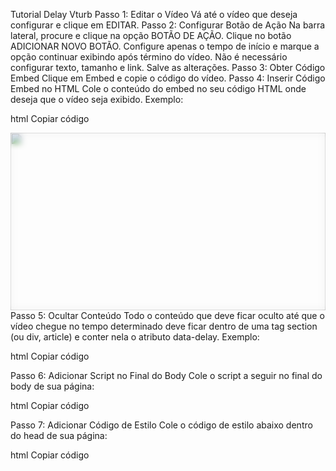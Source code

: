 Tutorial Delay Vturb
Passo 1: Editar o Vídeo
Vá até o vídeo que deseja configurar e clique em EDITAR.
Passo 2: Configurar Botão de Ação
Na barra lateral, procure e clique na opção BOTÃO DE AÇÃO.
Clique no botão ADICIONAR NOVO BOTÃO.
Configure apenas o tempo de início e marque a opção continuar exibindo após término do vídeo. Não é necessário configurar texto, tamanho e link.
Salve as alterações.
Passo 3: Obter Código Embed
Clique em Embed e copie o código do vídeo.
Passo 4: Inserir Código Embed no HTML
Cole o conteúdo do embed no seu código HTML onde deseja que o vídeo seja exibido. Exemplo:

html
Copiar código
<!-- código de embed do vídeo -->
<div 
  id="vid_658b5f6b09a2c30009fbc909" 
  style="position: relative; width: 100%; padding: 56.25% 0 0"
>
  <img 
    id="thumb_658b5f6b09a2c30009fbc909" 
    src="https://images.converteai.net/bff5868f-b8e9-4bb4-af45-52d9b7681a6e/players/658b5f6b09a2c30009fbc909/thumbnail.jpg" 
    style=" 
      position: absolute; 
      top: 0; 
      left: 0; 
      width: 100%; 
      height: 100%; 
      object-fit: cover; 
      display: block; 
    " 
  />
  <div 
    id="backdrop_658b5f6b09a2c30009fbc909" 
    style=" 
      position: absolute; 
      top: 0; 
      width: 100%; 
      height: 100%; 
      -webkit-backdrop-filter: blur(5px); 
      backdrop-filter: blur(5px); 
    "
  ></div>
</div>
<script type="text/javascript" id="scr_658b5f6b09a2c30009fbc909">
  var s = document.createElement("script"); 
  s.src = 
    "https://scripts.converteai.net/bff5868f-b8e9-4bb4-af45-52d9b7681a6e/players/658b5f6b09a2c30009fbc909/player.js"; 
  s.async = true; 
  document.head.appendChild(s); 
</script>
Passo 5: Ocultar Conteúdo
Todo o conteúdo que deve ficar oculto até que o vídeo chegue no tempo determinado deve ficar dentro de uma tag section (ou div, article) e conter nela o atributo data-delay. Exemplo:

html
Copiar código
<section data-delay>
  <div>Conteúdo escondido</div>
  <button>Comprar</button>
</section>
Passo 6: Adicionar Script no Final do Body
Cole o script a seguir no final do body de sua página:

html
Copiar código
<script> 
  document.addEventListener("DOMContentLoaded", function () { 
    // Função para mostrar todas as seções ocultas 
    function showHiddenSections() { 
      console.log("Exibindo as seções ocultas"); 
      const hiddenSections = document.querySelectorAll("[data-delay]"); 
      hiddenSections.forEach((section) => { 
        section.style.display = "block"; 
      }); 
    }

    // Função para observar mudanças na classe e estilo de um elemento 
    function observeClassAndStyleChanges(element) { 
      const observer = new MutationObserver((mutations) => { 
        mutations.forEach((mutation) => { 
          if ( 
            mutation.attributeName === "class" || 
            mutation.attributeName === "style" 
          ) { 
            const display = window.getComputedStyle(element).display; 
            const isHidden = element.classList.contains("smartplayer-hide"); 
            console.log( 
              `Mudança detectada: display = ${display}, isHidden = ${isHidden}` 
            ); 
            if (display !== "none" && !isHidden) { 
              showHiddenSections(); 
              observer.disconnect(); // Parar de observar após exibir as seções 
            } 
          } 
        }); 
      });

      observer.observe(element, { attributes: true }); 
    }

    // Função para encontrar e observar o contêiner do botão 
    function findAndObserveButtonContainer() { 
      const delayButtonContainer = document.querySelector( 
        '[id^="callaction_"][class*="smartplayer-call-action"]' 
      ); 
      if (delayButtonContainer) { 
        console.log("Contêiner do botão encontrado"); 
        observeClassAndStyleChanges(delayButtonContainer); 
        clearInterval(findButtonInterval); // Parar de verificar após encontrar o contêiner 
      } else { 
        console.log( 
          "Contêiner do botão não encontrado, tentando novamente..." 
        ); 
      } 
    }

    // Verificar a presença do contêiner do botão a cada 500ms 
    const findButtonInterval = setInterval( 
      findAndObserveButtonContainer, 
      500 
    ); 
  }); 
</script>
Passo 7: Adicionar Código de Estilo
Cole o código de estilo abaixo dentro do head de sua página:

html
Copiar código
<style> 
  .elementor-element:has(#smartplayer) { 
    width: 100%; 
  } 
  [data-delay] { 
    display: none; /* Seção oculta inicialmente */ 
  }

  .smartplayer-call-action { 
    transform: scale(0); 
    overflow: hidden; 
    padding: 0 !important; 
    margin: 0; 
    width: 0px; 
    height: 0px; 
  } 
</style>
